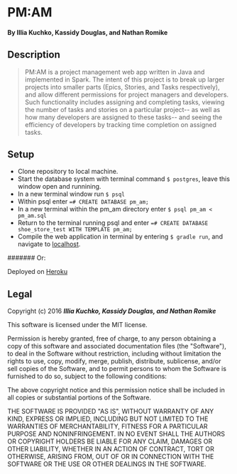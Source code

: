 # PM:AM

#### By **Illia Kuchko, Kassidy Douglas, and Nathan Romike**

## Description

> PM:AM  is a project management web app written in Java and implemented in Spark. The intent of this project is to break up larger projects into smaller parts (Epics, Stories, and Tasks respectively), and allow different permissions for project managers and developers. Such functionality includes assigning and completing tasks, viewing the number of tasks and stories on a particular project-- as well as how many developers are assigned to these tasks-- and seeing the efficiency of developers by tracking time completion on assigned tasks.

## Setup

* Clone repository to local machine.
* Start the database system with terminal command `$ postgres`, leave this window open and runnining.
* In a new terminal window run `$ psql`
* Within psql enter `=# CREATE DATABASE pm_am;`
* In a new terminal within the pm_am directory enter `$ psql pm_am < pm_am.sql`
* Return to the terminal running psql and enter `=# CREATE DATABASE shoe_store_test WITH TEMPLATE pm_am;`
* Compile the web application in terminal by entering `$ gradle run`, and navigate to [localhost](http://localhost:4567/).

####### Or:

Deployed on [Heroku](http://thawing-brook-29610.herokuapp.com/) 

## Legal

Copyright (c) 2016 **_Illia Kuchko, Kassidy Douglas, and Nathan Romike_**

This software is licensed under the MIT license.

Permission is hereby granted, free of charge, to any person obtaining a copy
of this software and associated documentation files (the "Software"), to deal
in the Software without restriction, including without limitation the rights
to use, copy, modify, merge, publish, distribute, sublicense, and/or sell
copies of the Software, and to permit persons to whom the Software is
furnished to do so, subject to the following conditions:

The above copyright notice and this permission notice shall be included in
all copies or substantial portions of the Software.

THE SOFTWARE IS PROVIDED "AS IS", WITHOUT WARRANTY OF ANY KIND, EXPRESS OR
IMPLIED, INCLUDING BUT NOT LIMITED TO THE WARRANTIES OF MERCHANTABILITY,
FITNESS FOR A PARTICULAR PURPOSE AND NONINFRINGEMENT. IN NO EVENT SHALL THE
AUTHORS OR COPYRIGHT HOLDERS BE LIABLE FOR ANY CLAIM, DAMAGES OR OTHER
LIABILITY, WHETHER IN AN ACTION OF CONTRACT, TORT OR OTHERWISE, ARISING FROM,
OUT OF OR IN CONNECTION WITH THE SOFTWARE OR THE USE OR OTHER DEALINGS IN
THE SOFTWARE.
